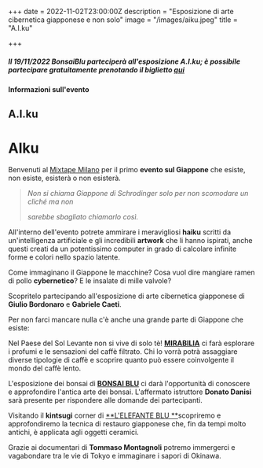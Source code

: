 +++
date = 2022-11-02T23:00:00Z
description = "Esposizione di arte cibernetica giapponese e non solo"
image = "/images/aiku.jpeg"
title = "A.I.ku"

+++
##### Il 19/11/2022 BonsaiBlu parteciperà all'esposizione A.I.ku; è possibile partecipare gratuitamente prenotando il biglietto [qui](https://bit.ly/AIku-19Novembre2022 "Biglietti A.I.ku")

#####

**Informazioni sull'evento**

## **A.I.ku**

AIku
====

Benvenuti al [Mixtape Milano](https://www.mixtapemilano.it/ "Mixtape Milano") per il primo **evento sul Giappone** che esiste, non esiste, esisterà o non esisterà.

> _Non si chiama Giappone di Schrodinger solo per non scomodare un cliché ma non_
>
> _sarebbe sbagliato chiamarlo così._

All'interno dell'evento potrete ammirare i meravigliosi **haiku** scritti da un'intelligenza artificiale e gli incredibili **artwork** che li hanno ispirati, anche questi creati da un  potentissimo computer in grado di calcolare infinite forme e colori nello spazio latente.

Come immaginano il Giappone le macchine? Cosa vuol dire mangiare ramen di pollo **cybernetico**? E le insalate di mille valvole?

Scopritelo partecipando all'esposizione di arte cibernetica giapponese di **Giulio Bordonaro** e **Gabriele Caeti**.

Per non farci mancare nulla c'è anche una grande parte di Giappone che esiste:

Nel Paese del Sol Levante non si vive di solo tè! [**MIRABILIA**](https://www.mirabilia.coffee/ "Mirabilia Cofee") ci farà esplorare i profumi e le sensazioni del caffè filtrato. Chi lo vorrà potrà assaggiare diverse tipologie di caffè e scoprire quanto può essere coinvolgente il mondo del caffè lento.

L'esposizione dei bonsai di [**BONSAI BLU**](https://www.facebook.com/bonsaiblu/ "Bonsai Blu Facebook Page") ci darà l'opportunità di conoscere e approfondire l'antica arte dei bonsai. L'affermato istruttore **Donato Danisi** sarà presente per rispondere alle domande dei partecipanti.

Visitando il **kintsugi** corner di [**L'ELEFANTE BLU **](https://www.facebook.com/lelefanteblu/ "L'Elefante Blu kintsugi")scopriremo e approfondiremo la tecnica di restauro giapponese che, fin da tempi molto antichi, è applicata agli oggetti ceramici.

Grazie ai documentari di **Tommaso Montagnoli** potremo immergerci e vagabondare tra le vie di Tokyo e immaginare i sapori di Okinawa.
